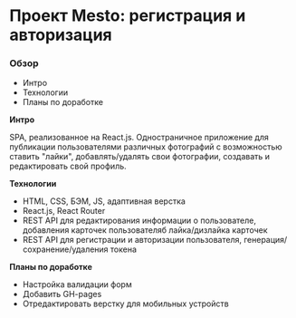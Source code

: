 # Проект Mesto: регистрация и авторизация

### Обзор
* Интро
* Технологии
* Планы по доработке

**Интро**

SPA, реализованное на React.js.
Одностраничное приложение для публикации пользователями различных фотографий с возможностью ставить "лайки", добавлять/удалять свои фотографии, создавать и редактировать свой профиль.

**Технологии**

* HTML, CSS, БЭМ, JS, адаптивная верстка
* React.js, React Router
* REST API для редактирования информации о пользователе, добавления карточек пользователяб лайка/дизлайка карточек
* REST API для регистрации и авторизации пользователя, генерация/сохранение/удаления токена

**Планы по доработке**

* Настройка валидации форм
* Добавить GH-pages
* Отредактировать верстку для мобильных устройств
